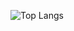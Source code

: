 ![Top Langs](https://github-readme-stats.vercel.app/api/top-langs/?username=profbashuser&layout=compact&theme=tokyonight&exclude_repo=badthingthatisveryveryverybadmadeinlua
)

